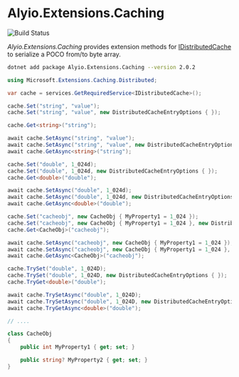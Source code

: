 # Alyio.Extensions.Caching

![Build Status](https://github.com/qqbuby/Alyio.Extensions.Caching/actions/workflows/ci.yml/badge.svg?branch=main)

*Alyio.Extensions.Caching* provides extension methods for [IDistributedCache](https://docs.microsoft.com/en-us/dotnet/api/microsoft.extensions.caching.distributed.idistributedcache) to serialize a POCO from/to byte array.

```sh
dotnet add package Alyio.Extensions.Caching --version 2.0.2
```

```cs
using Microsoft.Extensions.Caching.Distributed;

var cache = services.GetRequiredService<IDistributedCache>();

cache.Set("string", "value");
cache.Set("string", "value", new DistributedCacheEntryOptions { });

cache.Get<string>("string");

await cache.SetAsync("string", "value");
await cache.SetAsync("string", "value", new DistributedCacheEntryOptions { });
await cache.GetAsync<string>("string");

cache.Set("double", 1_024d);
cache.Set("double", 1_024d, new DistributedCacheEntryOptions { });
cache.Get<double>("double");

await cache.SetAsync("double", 1_024d);
await cache.SetAsync("double", 1_024d, new DistributedCacheEntryOptions { });
await cache.GetAsync<double>("double");

cache.Set("cacheobj", new CacheObj { MyProperty1 = 1_024 });
cache.Set("cacheobj", new CacheObj { MyProperty1 = 1_024 }, new DistributedCacheEntryOptions { });
cache.Get<CacheObj>("cacheobj");

await cache.SetAsync("cacheobj", new CacheObj { MyProperty1 = 1_024 });
await cache.SetAsync("cacheobj", new CacheObj { MyProperty1 = 1_024 }, new DistributedCacheEntryOptions { });
await cache.GetAsync<CacheObj>("cacheobj");

cache.TrySet("double", 1_024D);
cache.TrySet("double", 1_024D, new DistributedCacheEntryOptions { });
cache.TryGet<double>("double");

await cache.TrySetAsync("double", 1_024D);
await cache.TrySetAsync("double", 1_024D, new DistributedCacheEntryOptions { });
await cache.TryGetAsync<double>("double");

// ....

class CacheObj
{
    public int MyProperty1 { get; set; }

    public string? MyProperty2 { get; set; }
}
```
